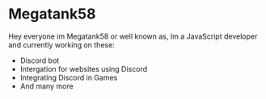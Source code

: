# Megatank58

Hey everyone im Megatank58 or well known as, Im a JavaScript developer and currently working on these:

* Discord bot
* Intergation for websites using Discord
* Integrating Discord in Games
* And many more

